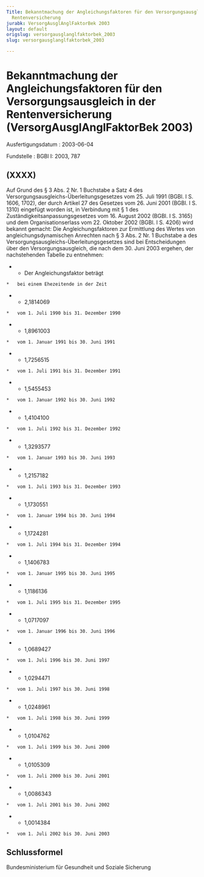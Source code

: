 ```yaml
---
Title: Bekanntmachung der Angleichungsfaktoren für den Versorgungsausgleich in der
  Rentenversicherung
jurabk: VersorgAusglAnglFaktorBek 2003
layout: default
origslug: versorgausglanglfaktorbek_2003
slug: versorgausglanglfaktorbek_2003

---
```


# Bekanntmachung der Angleichungsfaktoren für den Versorgungsausgleich in der Rentenversicherung (VersorgAusglAnglFaktorBek 2003)

Ausfertigungsdatum
:   2003-06-04

Fundstelle
:   BGBl I: 2003, 787



## (XXXX)

Auf Grund des § 3 Abs. 2 Nr. 1 Buchstabe a Satz 4 des Versorgungsausgleichs-Überleitungsgesetzes vom 25. Juli 1991 (BGBl. I S. 1606, 1702), der durch Artikel 27 des Gesetzes vom 26. Juni 2001 (BGBl. I S. 1310) eingefügt worden ist, in Verbindung mit § 1 des Zuständigkeitsanpassungsgesetzes vom 16. August 2002 (BGBl. I S. 3165) und dem Organisationserlass vom 22. Oktober 2002 (BGBl. I S. 4206) wird bekannt gemacht:
Die Angleichungsfaktoren zur Ermittlung des Wertes von angleichungsdynamischen Anrechten nach § 3 Abs. 2 Nr. 1 Buchstabe a des Versorgungsausgleichs-Überleitungsgesetzes sind bei Entscheidungen über den Versorgungsausgleich, die nach dem 30. Juni 2003 ergehen, der nachstehenden Tabelle zu entnehmen:

*    *   Der Angleichungsfaktor beträgt

    *   bei einem Ehezeitende in der Zeit


*    *   2,1814069

    *   vom 1. Juli 1990 bis 31. Dezember 1990


*    *   1,8961003

    *   vom 1. Januar 1991 bis 30. Juni 1991


*    *   1,7256515

    *   vom 1. Juli 1991 bis 31. Dezember 1991


*    *   1,5455453

    *   vom 1. Januar 1992 bis 30. Juni 1992


*    *   1,4104100

    *   vom 1. Juli 1992 bis 31. Dezember 1992


*    *   1,3293577

    *   vom 1. Januar 1993 bis 30. Juni 1993


*    *   1,2157182

    *   vom 1. Juli 1993 bis 31. Dezember 1993


*    *   1,1730551

    *   vom 1. Januar 1994 bis 30. Juni 1994


*    *   1,1724281

    *   vom 1. Juli 1994 bis 31. Dezember 1994


*    *   1,1406783

    *   vom 1. Januar 1995 bis 30. Juni 1995


*    *   1,1186136

    *   vom 1. Juli 1995 bis 31. Dezember 1995


*    *   1,0717097

    *   vom 1. Januar 1996 bis 30. Juni 1996


*    *   1,0689427

    *   vom 1. Juli 1996 bis 30. Juni 1997


*    *   1,0294471

    *   vom 1. Juli 1997 bis 30. Juni 1998


*    *   1,0248961

    *   vom 1. Juli 1998 bis 30. Juni 1999


*    *   1,0104762

    *   vom 1. Juli 1999 bis 30. Juni 2000


*    *   1,0105309

    *   vom 1. Juli 2000 bis 30. Juni 2001


*    *   1,0086343

    *   vom 1. Juli 2001 bis 30. Juni 2002


*    *   1,0014384

    *   vom 1. Juli 2002 bis 30. Juni 2003





## Schlussformel

Bundesministerium für Gesundheit und Soziale Sicherung

